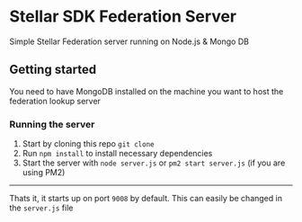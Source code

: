 # Stellar SDK Federation Server<br>
Simple Stellar Federation server running on Node.js & Mongo DB

## Getting started<br>
You need to have MongoDB installed on the machine you want to host the federation lookup server

### Running the server
1. Start by cloning this repo `git clone`
2. Run `npm install` to install necessary dependencies
3. Start the server with `node server.js` or `pm2 start server.js` (if you are using PM2)
-------------
Thats it, it starts up on port `9008` by default. This can easily be changed in the `server.js` file
